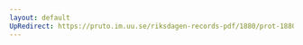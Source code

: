 ```yaml
---
layout: default
UpRedirect: https://pruto.im.uu.se/riksdagen-records-pdf/1880/prot-1880--ak--025/prot-1880--ak--025_001.pdf
---
```

